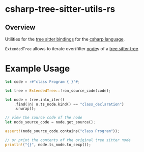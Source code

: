 # csharp-tree-sitter-utils-rs
## Overview
Utilities for the [tree sitter bindings](https://docs.rs/tree-sitter/latest/tree_sitter) for the [csharp language](https://github.com/tree-sitter/tree-sitter-c-sharp/tree/master/bindings/rust).

`ExtendedTree` allows to iterate over/filter [node](https://docs.rs/tree-sitter/latest/tree_sitter/struct.Node.html)s of a [tree sitter tree](https://docs.rs/tree-sitter/latest/tree_sitter/struct.Tree.html).

# Example Usage
```rust
let code = r#"class Program { }"#;

let tree = ExtendedTree::from_source_code(code);

let node = tree.into_iter()
    .find(|n| n.ts_node.kind() == "class_declaration")
    .unwrap();

// view the source code of the node
let node_source_code = node.get_source();

assert!(node_source_code.contains("class Program"));

// or print the contents of the original tree sitter node
println!("{}", node.ts_node.to_sexp());
```